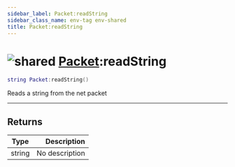 ```yaml
---
sidebar_label: Packet:readString
sidebar_class_name: env-tag env-shared
title: Packet:readString
---
```


# <img src='/img/wiki/shared.png' alt='shared' data-tag='env-tag' /> [Packet](../packet/README.md):readString

```lua
string Packet:readString()
```

Reads a string from the net packet<br/>

-----------------
## Returns

| Type   | Description |
| ------ | ----------: |
| string | No description |
